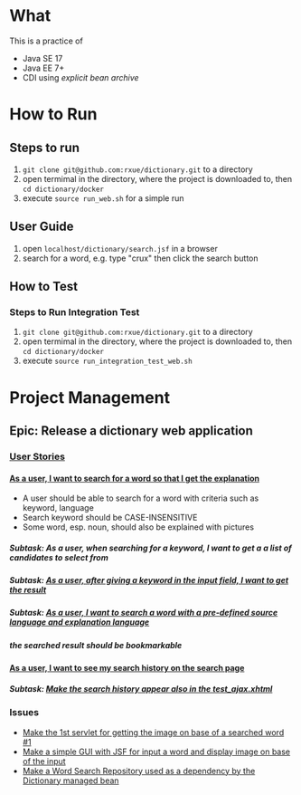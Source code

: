 # What
This is a practice of
 * Java SE 17
 * Java EE 7+
  * CDI using *explicit bean archive*

# How to Run
## Steps to run
1. `git clone git@github.com:rxue/dictionary.git` to a directory
2. open termimal in the directory, where the project is downloaded to, then `cd dictionary/docker`
3. execute `source run_web.sh` for a simple run
## User Guide
1. open `localhost/dictionary/search.jsf` in a browser
2. search for a word, e.g. type "crux" then click the search button

## How to Test
### Steps to Run Integration Test
1. `git clone git@github.com:rxue/dictionary.git` to a directory
2. open termimal in the directory, where the project is downloaded to, then `cd dictionary/docker`
3. execute `source run_integration_test_web.sh`

# Project Management
## Epic: Release a dictionary web application
### [User Stories](https://www.atlassian.com/agile/project-management/user-stories)
#### [As a user, I want to search for a word so that I get the explanation](https://github.com/rxue/dictionary/issues/60)
 * A user should be able to search for a word with criteria such as keyword, language
 * Search keyword should be CASE-INSENSITIVE
 * Some word, esp. noun, should also be explained with pictures
##### Subtask: As a user, when searching for a keyword, I want to get a a list of candidates to select from
##### Subtask: [As a user, after giving a keyword in the input field, I want to get the result](https://github.com/rxue/dictionary/issues/61) 
##### Subtask: [As a user, I want to search a word with a pre-defined source language and explanation language](https://github.com/rxue/dictionary/issues/62)
##### the searched result should be bookmarkable

#### [As a user, I want to see my search history on the search page](https://github.com/rxue/dictionary/issues/23)
##### Subtask: [Make the search history appear also in the test_ajax.xhtml](https://github.com/rxue/dictionary/issues/74)

### Issues
 * [Make the 1st servlet for getting the image on base of a searched word #1](https://github.com/rxue/dictionary/issues/1)
 * [Make a simple GUI with JSF for input a word and display image on base of the input](https://github.com/rxue/dictionary/issues/4)
 * [Make a Word Search Repository used as a dependency by the Dictionary managed bean](https://github.com/rxue/dictionary/issues/9)


